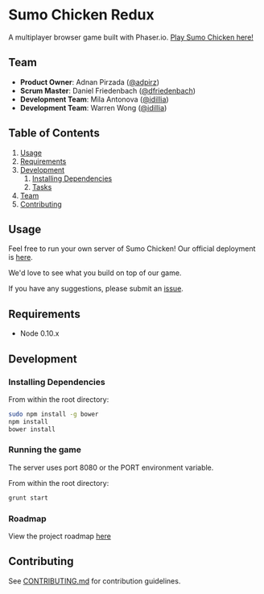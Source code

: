 # Sumo Chicken Redux

A multiplayer browser game built with Phaser.io. [Play Sumo Chicken here!](https://sumo-chicken-2.herokuapp.com/)

## Team

  - __Product Owner__: Adnan Pirzada ([@adpirz](https://github.com/adpirz))
  - __Scrum Master__: Daniel Friedenbach ([@dfriedenbach](https://github.com/dfriedenbach))
  - __Development Team__: Mila Antonova ([@idillia](https://github.com/idillia))
  - __Development Team__: Warren Wong ([@idillia](https://github.com/wrrnwng))

## Table of Contents

1. [Usage](#Usage)
1. [Requirements](#requirements)
1. [Development](#development)
    1. [Installing Dependencies](#installing-dependencies)
    1. [Tasks](#tasks)
1. [Team](#team)
1. [Contributing](#contributing)

## Usage

Feel free to run your own server of Sumo Chicken! Our official deployment is [here](https://sumo-chicken-2.herokuapp.com/).

We'd love to see what you build on top of our game.

If you have any suggestions, please submit an [issue](https://github.com/invincible-elevator/sumo-chicken/issues).

## Requirements

- Node 0.10.x

## Development

### Installing Dependencies

From within the root directory:

```sh
sudo npm install -g bower
npm install
bower install
```

### Running the game

The server uses port 8080 or the PORT environment variable.

From within the root directory:

```sh
grunt start
```

### Roadmap

View the project roadmap [here](https://waffle.io/axiomatic-blacksmith/sumo-chicken)


## Contributing

See [CONTRIBUTING.md](CONTRIBUTING.md) for contribution guidelines.
